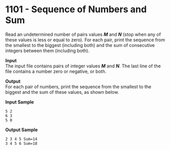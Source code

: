 # 1101 - Sequence of Numbers and Sum

Read an undetermined number of pairs values ***M*** and ***N*** (stop when any of these values is less or equal to zero). For each pair, print the sequence from the smallest to the biggest (including both) and the sum of consecutive integers between them (including both).

**Input**<br>
The input file contains pairs of integer values ***M*** and ***N***. The last line of the file contains a number zero or negative, or both.

**Output**<br>
For each pair of numbers, print the sequence from the smallest to the biggest and the sum of these values, as shown below.

**Input Sample**
````
5 2 
6 3 
5 0 
````

**Output Sample**
````
2 3 4 5 Sum=14 
3 4 5 6 Sum=18
````